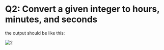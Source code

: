 # Q2: Convert a given integer to hours, minutes, and seconds

the output should be like this: 

![2](https://github.com/Farouk157/Android-Automotive/assets/96669463/e77f2363-f256-4a71-be75-251d579a0f4c)

